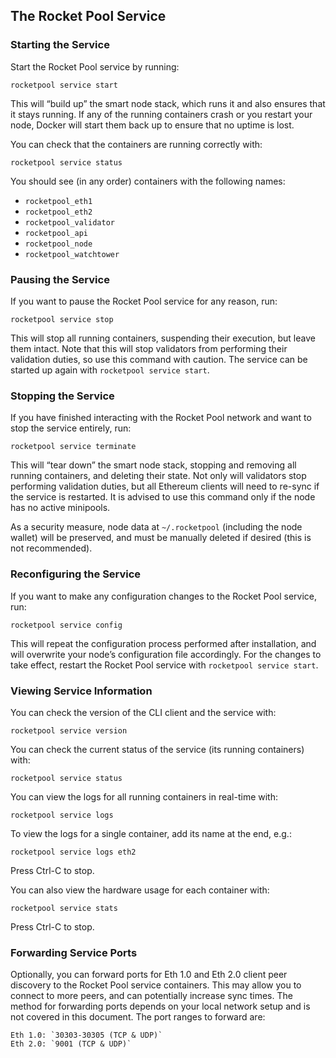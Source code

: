 ## The Rocket Pool Service

### Starting the Service

Start the Rocket Pool service by running:

```
rocketpool service start
```

This will “build up” the smart node stack, which runs it and also ensures that it stays running. If any of the running containers crash or you restart your node, Docker will start them back up to ensure that no uptime is lost.

You can check that the containers are running correctly with:

```
rocketpool service status
```

You should see (in any order) containers with the following names:

- `rocketpool_eth1`
- `rocketpool_eth2`
- `rocketpool_validator`
- `rocketpool_api`
- `rocketpool_node`
- `rocketpool_watchtower`

### Pausing the Service

If you want to pause the Rocket Pool service for any reason, run:

```
rocketpool service stop
```

This will stop all running containers, suspending their execution, but leave them intact. Note that this will stop validators from performing their validation duties, so use this command with caution. The service can be started up again with `rocketpool service start`.

### Stopping the Service

If you have finished interacting with the Rocket Pool network and want to stop the service entirely, run:

```
rocketpool service terminate
```

This will “tear down” the smart node stack, stopping and removing all running containers, and deleting their state. Not only will validators stop performing validation duties, but all Ethereum clients will need to re-sync if the service is restarted. It is advised to use this command only if the node has no active minipools.

As a security measure, node data at `~/.rocketpool` (including the node wallet) will be preserved, and must be manually deleted if desired (this is not recommended).

### Reconfiguring the Service

If you want to make any configuration changes to the Rocket Pool service, run:

```
rocketpool service config
```

This will repeat the configuration process performed after installation, and will overwrite your node’s configuration file accordingly. For the changes to take effect, restart the Rocket Pool service with `rocketpool service start`.

### Viewing Service Information

You can check the version of the CLI client and the service with:

```
rocketpool service version
```

You can check the current status of the service (its running containers) with:

```
rocketpool service status
```

You can view the logs for all running containers in real-time with:
```
rocketpool service logs
```

To view the logs for a single container, add its name at the end, e.g.:

```
rocketpool service logs eth2
```

Press Ctrl-C to stop.

You can also view the hardware usage for each container with:

```
rocketpool service stats
```

Press Ctrl-C to stop.

### Forwarding Service Ports

Optionally, you can forward ports for Eth 1.0 and Eth 2.0 client peer discovery to the Rocket Pool service containers. This may allow you to connect to more peers, and can potentially increase sync times. The method for forwarding ports depends on your local network setup and is not covered in this document. The port ranges to forward are:

    Eth 1.0: `30303-30305 (TCP & UDP)`
    Eth 2.0: `9001 (TCP & UDP)`
